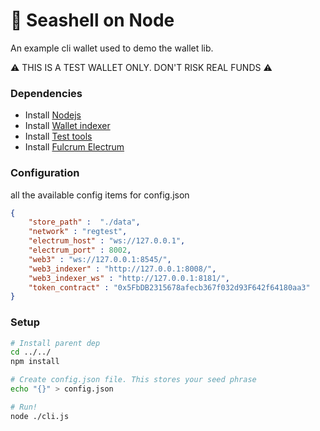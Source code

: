 # 🐚  Seashell on Node

An example cli wallet used to demo the wallet lib.


⚠️ THIS IS A TEST WALLET ONLY. DON'T RISK REAL FUNDS ⚠️


### Dependencies

- Install [Nodejs](https://nodejs.org/en)
- Install [Wallet indexer](https://github.com/tetherto/lib-wallet-indexer)
- Install [Test tools](https://github.com/tetherto/wallet-lib-test-tools)
- Install [Fulcrum Electrum](https://github.com/cculianu/Fulcrum)


### Configuration
all the available config items for config.json
```json
{
    "store_path" :  "./data",
    "network" : "regtest",
    "electrum_host" : "ws://127.0.0.1",
    "electrum_port" : 8002,
    "web3" : "ws://127.0.0.1:8545/",
    "web3_indexer" : "http://127.0.0.1:8008/",
    "web3_indexer_ws" : "http://127.0.0.1:8181/",
    "token_contract" : "0x5FbDB2315678afecb367f032d93F642f64180aa3"
}

```

### Setup
```bash
# Install parent dep
cd ../../
npm install

# Create config.json file. This stores your seed phrase
echo "{}" > config.json

# Run!
node ./cli.js
```
